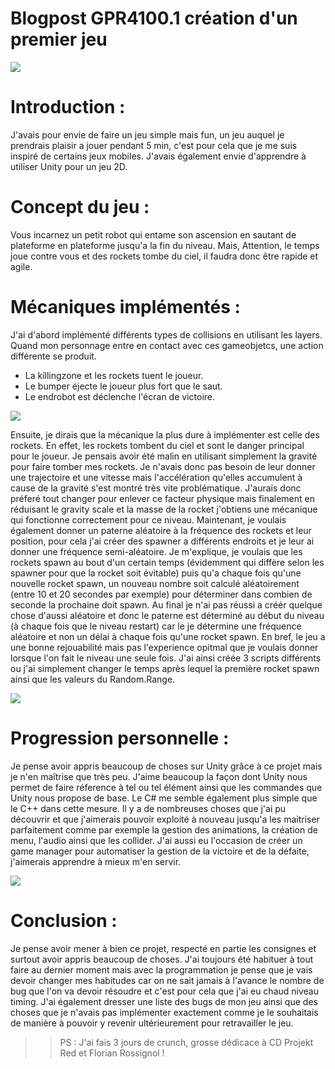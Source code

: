 # Blogpost GPR4100.1 création d'un premier jeu

![](https://Styshooteur.github.io/Images/robot%20ascend.PNG)

# Introduction :

J'avais pour envie de faire un jeu simple mais fun, un jeu auquel je prendrais plaisir a jouer pendant 5 min, c'est pour cela que je me suis inspiré de certains jeux mobiles. J'avais également envie d'apprendre à utiliser Unity pour un jeu 2D. 

# Concept du jeu :

Vous incarnez un petit robot qui entame son ascension en sautant de plateforme en plateforme jusqu'a la fin du niveau. Mais, Attention, le temps joue contre vous et des rockets tombe du ciel, il faudra donc être rapide et agile.

# Mécaniques implémentés :

J'ai d'abord implémenté différents types de collisions en utilisant les layers. Quand mon personnage entre en contact avec ces gameobjetcs, une action différente se produit.
- La killingzone et les rockets tuent le joueur.
- Le bumper éjecte le joueur plus fort que le saut.
- Le endrobot est déclenche l'écran de victoire.


![](https://Styshooteur.github.io/Images/collision.PNG)

Ensuite, je dirais que la mécanique la plus dure à implémenter est celle des rockets. En effet, les rockets tombent du ciel et sont le danger principal pour le joueur. Je pensais avoir été malin en utilisant simplement la gravité pour faire tomber mes rockets. Je n'avais donc pas besoin de leur donner une trajectoire et une vitesse mais l'accélération qu'elles accumulent à cause de la gravité s'est montré très vite problématique. J'aurais donc préferé tout changer pour enlever ce facteur physique mais finalement en réduisant le gravity scale et la masse de la rocket j'obtiens une mécanique qui fonctionne correctement pour ce niveau. Maintenant, je voulais également donner un paterne aléatoire à la fréquence des rockets et leur position, pour cela j'ai créer des spawner a différents endroits et je leur ai donner une fréquence semi-aléatoire. Je m'explique, je voulais que les rockets spawn au bout d'un certain temps (évidemment qui diffère selon les spawner pour que la rocket soit évitable) puis qu'a chaque fois qu'une nouvelle rocket spawn, un nouveau nombre soit calculé aléatoirement (entre 10 et 20 secondes par exemple) pour déterminer dans combien de seconde la prochaine doit spawn. Au final je n'ai pas réussi a créér quelque chose d'aussi aléatoire et donc le paterne est déterminé au début du niveau (à chaque fois que le niveau restart) car le je détermine une fréquence aléatoire et non un délai à chaque fois qu'une rocket spawn. En bref, le jeu a une bonne rejouabilité mais pas l'experience opitmal que je voulais donner lorsque l'on fait le niveau une seule fois.
J'ai ainsi créée 3 scripts différents ou j'ai simplement changer le temps après lequel la première rocket spawn ainsi que les valeurs du Random.Range.


![](https://Styshooteur.github.io/Images/Shootrocket.PNG)

# Progression personnelle :

Je pense avoir appris beaucoup de choses sur Unity grâce à ce projet mais je n'en maîtrise que très peu. J'aime beaucoup la façon dont Unity nous permet de faire réference à tel ou tel élément ainsi que les commandes que Unity nous propose de base. Le C# me semble également plus simple que le C++ dans cette mesure. Il y a de nombreuses choses que j'ai pu découvrir et que j'aimerais pouvoir exploité à nouveau jusqu'a les maitriser parfaitement comme par exemple la gestion des animations, la création de menu, l'audio ainsi que les collider. J'ai aussi eu l'occasion de créer un game manager pour automatiser la gestion de la victoire et de la défaite, j'aimerais apprendre à mieux m'en servir.

![](https://Styshooteur.github.io/Images/gamemanager.PNG)

# Conclusion : 

Je pense avoir mener à bien ce projet, respecté en partie les consignes et surtout avoir appris beaucoup de choses. 
J'ai toujours été habituer à tout faire au dernier moment mais avec la programmation je pense que je vais devoir changer mes habitudes car on ne sait jamais à l'avance le nombre de bug que l'on va devoir résoudre et c'est pour cela que j'ai eu chaud niveau timing.
J'ai également dresser une liste des bugs de mon jeu ainsi que des choses que je n'avais pas implémenter exactement comme je le souhaitais de manière à pouvoir y revenir ultérieurement pour retravailler le jeu.

>> PS : J'ai fais 3 jours de crunch, grosse dédicace à CD Projekt Red et Florian Rossignol !
